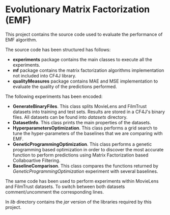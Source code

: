 # Evolutionary Matrix Factorization (EMF)

This project contains the source code used to evaluate the performance of EMF algorithm.

The source code has been structured has follows:

- **experiments** package contains the main classes to execute all the experiments.
- **mf** package contains the matrix factorization algorithms implementation not included into CF4J library.
- **qualityMeasures** package contains MAE and MSE implementation to evaluate the quality of the predictions performed.

The following experiments has been encoded:

- **GenerateBinaryFiles**. This class splits MovieLens and FilmTrust datasets into training and test sets. Results are stored in a CF4J's binary files. All datasets can be found into *datasets* directory.
- **DatasetInfo**. This class prints the main properties of the datasets.
- **HyperparametersOptimization**. This class performs a grid search to tune the hyper-parameters of the baselines that we are comparing with EMF.
- **GeneticProgrammingOptimization**. This class performs a genetic programming based optimization in order to discover the most accurate function to perform predictions using Matrix Factorization based Collaboartive Filtering.
- **BaselineComparison**. This class compares the functions returned by *GeneticProgrammingOptimization* experiment with several baselines.

The same code has been used to perform experiments within MovieLens and FilmTrust datasets. To switch between both datasets comment/uncomment the corresponding lines.

In *lib* directory contains the *jar* version of the libraries required by this project.